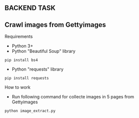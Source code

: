 ## **BACKEND TASK**

## **Crawl images from Gettyimages**

Requirements

- Python 3+
- Python "Beautiful Soup" library
```
pip install bs4
```
- Python "requests" library
```
pip install requests
```

How to work
- Run following command for collecte images in 5 pages from Gettyimages
```
python image_extract.py
```
